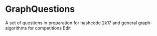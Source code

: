 # GraphQuestions
A set of questions in preparation for hashcode 2k17 and general graph-algorithms for competitions Edit
